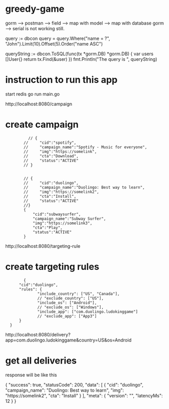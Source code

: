 # greedy-game



gorm --> postman --> field --> map with model --> map with database
gorm --> serial is not working still.


query := dbcon
query = query.Where("name = ?", "John").Limit(10).Offset(5).Order("name ASC")

queryString := dbcon.ToSQL(func(tx *gorm.DB) *gorm.DB) {
  var users []User{}
  return tx.Find(&user)
})
fmt.Println("The query is ", queryString)





# instruction to run this app
  start redis
  go run main.go


  http://localhost:8080/campaign
  # create campaign
              // {
            //     "cid":"spotify",
            //     "campaign_name":"Spotify - Music for everyone",
            //     "img":"https://somelink",
            //     "cta":"Download",
            //     "status":"ACTIVE"
            // }


            // {
            //     "cid":"duolingo",
            //     "campaign_name":"Duolingo: Best way to learn",
            //     "img":"https://somelink2",
            //     "cta":"Install",
            //     "status":"ACTIVE"
            //}
            {
                "cid":"subwaysurfer",
                "campaign_name":"Subway Surfer",
                "img":"https://somelink3",
                "cta":"Play",
                "status":"ACTIVE"
            }


  http://localhost:8080/targeting-rule
  # create targeting rules
            {
          "cid":"duolingo",
          "rules": {
                  "include_country": ["US", "Canada"],
                  // "exclude_country": ["US"],
                  "include_os": ["Android"],
                  // "exclude_os": ["Windows"],
                  "include_app": ["com.duolingo.ludokinggame"]
                  // "exclude_app": ["App3"]
          }
      }



  http://localhost:8080/delivery?app=com.duolingo.ludokinggame&country=US&os=Android
  # get all deliveries
  response will be like this

  {
    "success": true,
    "statusCode": 200,
    "data": [
        {
            "cid": "duolingo",
            "campaign_name": "Duolingo: Best way to learn",
            "img": "https://somelink2",
            "cta": "Install"
        }
    ],
    "meta": {
        "version": "",
        "latencyMs": 12
    }
}



